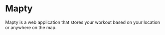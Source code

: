 # Mapty
Mapty is a web application that stores your workout based on your location or anywhere on the map.
